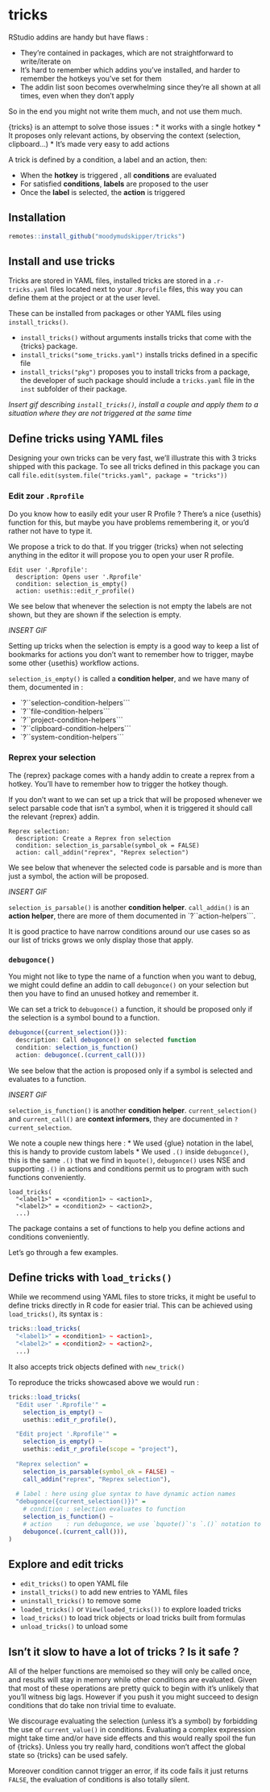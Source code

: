 
<!-- README.md is generated from README.Rmd. Please edit that file -->

# tricks

RStudio addins are handy but have flaws :

-   They’re contained in packages, which are not straightforward to
    write/iterate on
-   It’s hard to remember which addins you’ve installed, and harder to
    remember the hotkeys you’ve set for them
-   The addin list soon becomes overwhelming since they’re all shown at
    all times, even when they don’t apply

So in the end you might not write them much, and not use them much.

{tricks} is an attempt to solve those issues : \* it works with a single
hotkey \* It proposes only relevant actions, by observing the context
(selection, clipboard…) \* It’s made very easy to add actions

A trick is defined by a condition, a label and an action, then:

-   When the **hotkey** is triggered , all **conditions** are evaluated
-   For satisfied **conditions**, **labels** are proposed to the user
-   Once the **label** is selected, the **action** is triggered

## Installation

``` r
remotes::install_github("moodymudskipper/tricks")
```

## Install and use tricks

Tricks are stored in YAML files, installed tricks are stored in a
`.r-tricks.yaml` files located next to your `.Rprofile` files, this way
you can define them at the project or at the user level.

These can be installed from packages or other YAML files using
`install_tricks()`.

-   `install_tricks()` without arguments installs tricks that come with
    the {tricks} package.
-   `install_tricks("some_tricks.yaml")` installs tricks defined in a
    specific file
-   `install_tricks("pkg")` proposes you to install tricks from a
    package, the developer of such package should include a
    `tricks.yaml` file in the `inst` subfolder of their package.

*Insert gif describing `install_tricks()`, install a couple and apply
them to a situation where they are not triggered at the same time*

## Define tricks using YAML files

Designing your own tricks can be very fast, we’ll illustrate this with 3
tricks shipped with this package. To see all tricks defined in this
package you can call
`file.edit(system.file("tricks.yaml", package = "tricks"))`

### Edit zour `.Rprofile`

Do you know how to easily edit your user R Profile ? There’s a nice
{usethis} function for this, but maybe you have problems remembering it,
or you’d rather not have to type it.

We propose a trick to do that. If you trigger {tricks} when not
selecting anything in the editor it will propose you to open your user R
profile.

    Edit user '.Rprofile':
      description: Opens user '.Rprofile'
      condition: selection_is_empty()
      action: usethis::edit_r_profile()

We see below that whenever the selection is not empty the labels are not
shown, but they are shown if the selection is empty.

*INSERT GIF*

Setting up tricks when the selection is empty is a good way to keep a
list of bookmarks for actions you don’t want to remember how to trigger,
maybe some other {usethis} workflow actions.

`selection_is_empty()` is called a **condition helper**, and we have
many of them, documented in :

-   \`?\`\`selection-condition-helpers\`\`\`
-   \`?\`\`file-condition-helpers\`\`\`
-   \`?\`\`project-condition-helpers\`\`\`
-   \`?\`\`clipboard-condition-helpers\`\`\`
-   \`?\`\`system-condition-helpers\`\`\`

### Reprex your selection

The {reprex} package comes with a handy addin to create a reprex from a
hotkey. You’ll have to remember how to trigger the hotkey though.

If you don’t want to we can set up a trick that will be proposed
whenever we select parsable code that isn’t a symbol, when it is
triggered it should call the relevant {reprex} addin.

    Reprex selection:
      description: Create a Reprex fron selection
      condition: selection_is_parsable(symbol_ok = FALSE)
      action: call_addin("reprex", "Reprex selection")

We see below that whenever the selected code is parsable and is more
than just a symbol, the action will be proposed.

*INSERT GIF*

`selection_is_parsable()` is another **condition helper**.
`call_addin()` is an **action helper**, there are more of them
documented in \`?\`\`action-helpers\`\`\`.

It is good practice to have narrow conditions around our use cases so as
our list of tricks grows we only display those that apply.

### `debugonce()`

You might not like to type the name of a function when you want to
debug, we might could define an addin to call `debugonce()` on your
selection but then you have to find an unused hotkey and remember it.

We can set a trick to `debugonce()` a function, it should be proposed
only if the selection is a symbol bound to a function.

``` r
debugonce({current_selection()}):
  description: Call debugonce() on selected function
  condition: selection_is_function()
  action: debugonce(.(current_call()))
```

We see below that the action is proposed only if a symbol is selected
and evaluates to a function.

*INSERT GIF*

`selection_is_function()` is another **condition helper**.
`current_selection()` and `current_call()` are **context informers**,
they are documented in `?current_selection`.

We note a couple new things here : \* We used {glue} notation in the
label, this is handy to provide custom labels \* We used `.()` inside
`debugonce()`, this is the same `.()` that we find in `bquote()`,
`debugonce()` uses NSE and supporting `.()` in actions and conditions
permit us to program with such functions conveniently.

    load_tricks(
      "<label1>" = <condition1> ~ <action1>, 
      "<label2>" = <condition2> ~ <action2>, 
      ...)

The package contains a set of functions to help you define actions and
conditions conveniently.

Let’s go through a few examples.

## Define tricks with `load_tricks()`

While we recommend using YAML files to store tricks, it might be useful
to define tricks directly in R code for easier trial. This can be
achieved using `load_tricks()`, its syntax is :

``` r
tricks::load_tricks(
  "<label1>" = <condition1> ~ <action1>, 
  "<label2>" = <condition2> ~ <action2>, 
  ...)
```

It also accepts trick objects defined with `new_trick()`

To reproduce the tricks showcased above we would run :

``` r
tricks::load_tricks(
  "Edit user '.Rprofile'" =
    selection_is_empty() ~     
    usethis::edit_r_profile(), 

  "Edit project '.Rprofile'" =
    selection_is_empty() ~                      
    usethis::edit_r_profile(scope = "project"), 
  
  "Reprex selection" =
    selection_is_parsable(symbol_ok = FALSE) ~  
    call_addin("reprex", "Reprex selection"),
  
  # label : here using glue syntax to have dynamic action names
  "debugonce({current_selection()})" = 
    # condition : selection evaluates to function
    selection_is_function() ~ 
    # action    : run debugonce, we use `bquote()`'s `.()` notation to work around NSE issues
    debugonce(.(current_call())),      
)
```

## Explore and edit tricks

-   `edit_tricks()` to open YAML file
-   `install_tricks()` to add new entries to YAML files
-   `uninstall_tricks()` to remove some
-   `loaded_tricks()` or `View(loaded_tricks())` to explore loaded
    tricks
-   `load_tricks()` to load trick objects or load tricks built from
    formulas
-   `unload_tricks()` to unload some

## Isn’t it slow to have a lot of tricks ? Is it safe ?

All of the helper functions are memoised so they will only be called
once, and results will stay in memory while other conditions are
evaluated. Given that most of these operations are pretty quick to begin
with it’s unlikely that you’ll witness big lags. However if you push it
you might succeed to design conditions that do take non trivial time to
evaluate.

We discourage evaluating the selection (unless it’s a symbol) by
forbidding the use of `current_value()` in conditions. Evaluating a
complex expression might take time and/or have side effects and this
would really spoil the fun of {tricks}. Unless you try really hard,
conditions won’t affect the global state so {tricks} can be used safely.

Moreover condition cannot trigger an error, if its code fails it just
returns `FALSE`, the evaluation of conditions is also totally silent.
